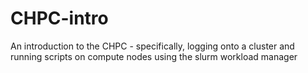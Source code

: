 # CHPC-intro
An introduction to the CHPC - specifically, logging onto a cluster and running scripts on compute nodes using the slurm workload manager
